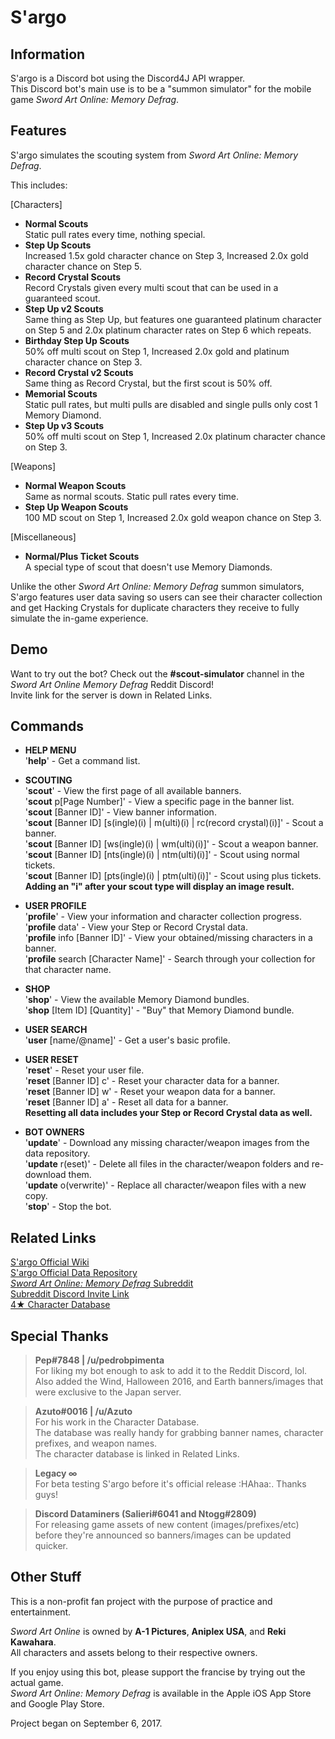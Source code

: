 # S'argo
## Information
S'argo is a Discord bot using the Discord4J API wrapper.  
This Discord bot's main use is to be a "summon simulator" for the mobile game *Sword Art Online: Memory Defrag*.

## Features
S'argo simulates the scouting system from *Sword Art Online: Memory Defrag*.

This includes:  

[Characters]
* **Normal Scouts**  
Static pull rates every time, nothing special.
* **Step Up Scouts**  
Increased 1.5x gold character chance on Step 3, Increased 2.0x gold character chance on Step 5.
* **Record Crystal Scouts**  
Record Crystals given every multi scout that can be used in a guaranteed scout.
* **Step Up v2 Scouts**  
Same thing as Step Up, but features one guaranteed platinum character on Step 5 and 2.0x platinum character rates on Step 6 which repeats.
* **Birthday Step Up Scouts**  
50% off multi scout on Step 1, Increased 2.0x gold and platinum character chance on Step 3.
* **Record Crystal v2 Scouts**  
Same thing as Record Crystal, but the first scout is 50% off.
* **Memorial Scouts**  
Static pull rates, but multi pulls are disabled and single pulls only cost 1 Memory Diamond.
* **Step Up v3 Scouts**  
50% off multi scout on Step 1, Increased 2.0x platinum character chance on Step 3.

[Weapons]
* **Normal Weapon Scouts**  
Same as normal scouts. Static pull rates every time.
* **Step Up Weapon Scouts**  
100 MD scout on Step 1, Increased 2.0x gold weapon chance on Step 3.

[Miscellaneous]
* **Normal/Plus Ticket Scouts**  
A special type of scout that doesn't use Memory Diamonds.

Unlike the other *Sword Art Online: Memory Defrag* summon simulators, S'argo features user data 
saving so users can see their character collection and get Hacking Crystals for duplicate characters
they receive to fully simulate the in-game experience.

## Demo
Want to try out the bot? Check out the **#scout-simulator** channel in the *Sword Art Online Memory Defrag* Reddit Discord!  
Invite link for the server is down in Related Links.

## Commands
- **HELP MENU**  
'**help**' - Get a command list.

- **SCOUTING**  
'**scout**' - View the first page of all available banners.  
'**scout** p[Page Number]' - View a specific page in the banner list.  
'**scout** [Banner ID]' - View banner information.  
'**scout** [Banner ID] [s(ingle)(i) | m(ulti)(i) | rc(record crystal)(i)]' - Scout a banner.  
'**scout** [Banner ID] [ws(ingle)(i) | wm(ulti)(i)]' - Scout a weapon banner.  
'**scout** [Banner ID] [nts(ingle)(i) | ntm(ulti)(i)]' - Scout using normal tickets.  
'**scout** [Banner ID] [pts(ingle)(i) | ptm(ulti)(i)]' - Scout using plus tickets.  
**Adding an "i" after your scout type will display an image result.**

- **USER PROFILE**  
'**profile**' - View your information and character collection progress.  
'**profile** data' - View your Step or Record Crystal data.  
'**profile** info [Banner ID]' - View your obtained/missing characters in a banner.  
'**profile** search [Character Name]' - Search through your collection for that character name.

- **SHOP**  
'**shop**' - View the available Memory Diamond bundles.  
'**shop** [Item ID] [Quantity]' - "Buy" that Memory Diamond bundle.

- **USER SEARCH**  
'**user** [name/@name]' - Get a user's basic profile.

- **USER RESET**  
'**reset**' - Reset your user file.  
'**reset** [Banner ID] c' - Reset your character data for a banner.  
'**reset** [Banner ID] w' - Reset your weapon data for a banner.  
'**reset** [Banner ID] a' - Reset all data for a banner.  
**Resetting all data includes your Step or Record Crystal data as well.**

- **BOT OWNERS**  
'**update**' - Download any missing character/weapon images from the data repository.  
'**update** r(eset)' - Delete all files in the character/weapon folders and re-download them.  
'**update** o(verwrite)' - Replace all character/weapon files with a new copy.   
'**stop**' - Stop the bot.  

## Related Links
[S'argo Official Wiki](https://github.com/Expugn/S-argo/wiki "Wiki")  
[S'argo Official Data Repository](https://github.com/Expugn/S-argo_Data_v2 "Official Data Repository")  
[*Sword Art Online: Memory Defrag* Subreddit](https://www.reddit.com/r/MemoryDefrag/ "Fan Subreddit")  
[Subreddit Discord Invite Link](http://discord.gg/MemoryDefrag "Discord Invite Link")  
[4★ Character Database](https://www.reddit.com/r/MemoryDefrag/comments/5yyr4j/sao_md_4_database/ "4★ Character Database")

## Special Thanks
> **Pep#7848 | /u/pedrobpimenta**  
  For liking my bot enough to ask to add it to the Reddit Discord, lol.  
  Also added the Wind, Halloween 2016, and Earth banners/images that were exclusive to the Japan server.
  
> **Azuto#0016 | /u/Azuto**  
  For his work in the Character Database.  
  The database was really handy for grabbing banner names, character prefixes, and weapon names.  
  The character database is linked in Related Links.
  
> **Legacy ∞**  
  For beta testing S'argo before it's official release :HAhaa:. Thanks guys!
  
> **Discord Dataminers (Salieri#6041 and Ntogg#2809)**  
  For releasing game assets of new content (images/prefixes/etc) before they're announced so banners/images
  can be updated quicker.

## Other Stuff
This is a non-profit fan project with the purpose of practice and entertainment.

*Sword Art Online* is owned by **A-1 Pictures**, **Aniplex USA**, and **Reki Kawahara**.  
All characters and assets belong to their respective owners.  

If you enjoy using this bot, please support the francise by trying out the actual game.  
*Sword Art Online: Memory Defrag* is available in the Apple iOS App Store and Google Play Store.

Project began on September 6, 2017.